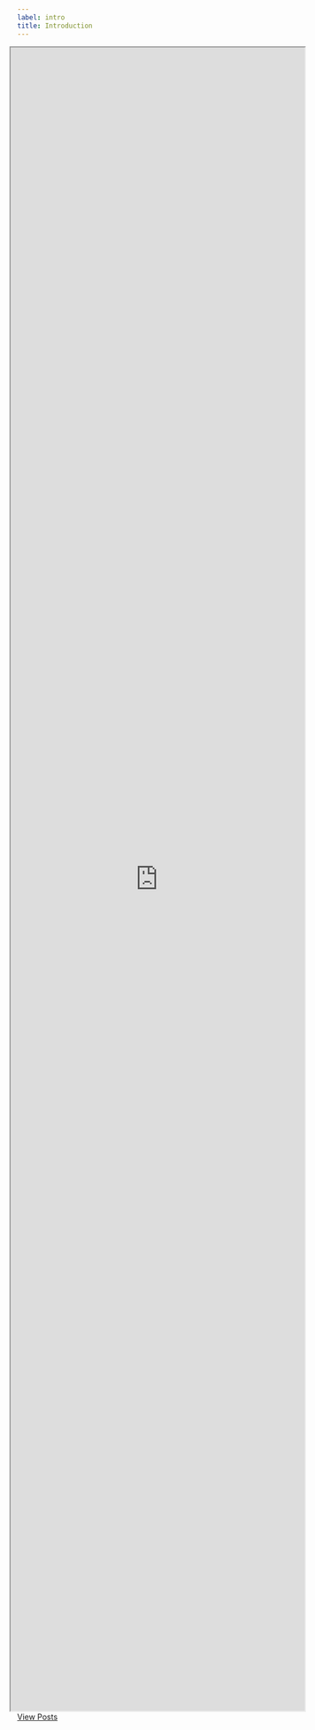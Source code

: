 ```yaml
---
label: intro
title: Introduction
---
```

<section id="who" class="main special">
    <div class="spotlight">
        <div class="content">
            <div class="cards" style="margin: 0 -1em">
                <iframe allowfullscreen sandbox="allow-top-navigation allow-scripts allow-popups allow-popups-to-escape-sandbox" width="100%" height="3000px" src="https://posts.snugg.ie/"></iframe>
                <!--{% for post in site.posts limit:3 %}
                <div class="card"><a href="{{ post.url }}"><img alt="{{ post.title }} - {{ post.subtitle }}" src="{{ site.url }}/assets/images/{{ post.url }}/{{ post.image }}"><div class="card-body"><h2>{{ post.title }}</h2><p>{{ post.subtitle}}</p><h5>{{ post.date | date_to_string }}</h5></div></a></div>
                {% endfor %}-->
            </div>
        </div>
    </div>
    <footer id="posts" class="major">
            <a href="https://posts.snugg.ie" class="button primary">View Posts</a>
    </footer>
</section>
